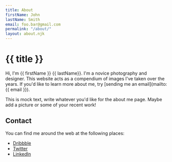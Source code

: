 ```yaml
---
title: About
firstName: John
lastName: Smith
email: foo.bar@gmail.com
permalink: "/about/"
layout: about.njk
---
```


# {{ title }}

Hi, I'm {{ firstName }} {{ lastName}}. I'm a novice photography and designer. This website acts as a compendium of images I've taken over the years. If you'd like to learn more about me, try [sending me an email](mailto:{{ email }}). 

This is mock text, write whatever you'd like for the about me page. Maybe add a picture or some of your recent work!

## Contact
You can find me around the web at the following places:

<ul class="about-socials">
    <li><a href="{{ site.socials.dribbble }}">Dribbble</a></li>
    <li><a href="{{ site.socials.twitter }}">Twitter</a></li>
    <li><a href="{{ site.socials.linkedin }}">LinkedIn</a></li>
</ul>